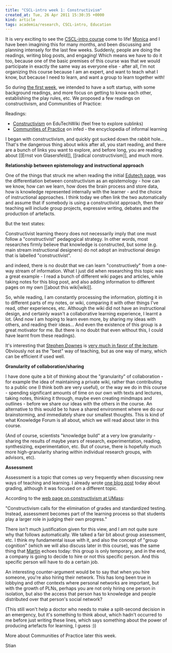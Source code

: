 ```yaml
---
title: "CSCL-intro week 1: Constructivism"
created_at: Tue, 26 Apr 2011 15:30:35 +0000
kind: article
tags: academia/research, CSCL-intro, Education
---
```


It is very exciting to see the [CSCL-intro
course](http://bit.ly/cscl-intro) come to life!
[Monica](http://reganmian.net/monica/) and I have been imagining this
for many months, and been discussing and planning intensely for the last
few weeks. Suddenly, people are doing the readings, writing blog posts,
and engaging! Which means we have to do it too, because one of the basic
premises of this course was that we would participate in exactly the
same way as everyone else - after all, I'm not organizing this course
because I am an expert, and want to teach what I know, but because I
need to learn, and want a group to learn together with!

So during [the first
week](http://new.p2pu.org/en/groups/introduction-to-the-field-of-computer-supported-co/content/w1w2-intro-to-course-and-to-field/),
we intended to have a soft startup, with some background readings, and
more focus on getting to know each other, establishing the play rules,
etc. We proposed a few readings on constructivism, and Communities of
Practice:

Readings:

-   [Constructivism](http://edutechwiki.unige.ch/en/Constructivism) on
  EduTechWiki (feel free to explore sublinks)
-   [Communities of
  Practice](http://www.infed.org/biblio/communities_of_practice.htm)
  on infed - the encyclopedia of informal learning

I began with constructivism, and quickly got sucked down the rabbit
hole... That's the dangerous thing about wikis after all, you start
reading, and there are a bunch of links you want to explore, and before
long, you are reading about [[Ernst von Glasersfeld]], [[radical
constructivism]], and much more.

**Relationship between epistemology and instructional approach**

One of the things that struck me when reading the initial [Edutech
page](http://edutechwiki.unige.ch/en/Constructivism), was the
differentiation between constructivism as an epistemology - how can we
know, how can we learn, how does the brain process and store data, how
is knowledge represented internally with the learner - and the choice of
instructional approaches. I think today we often link the two
automatically and assume that if somebody is using a constructivist
approach, then their teaching will include group projects, expressive
writing, debates and the production of artefacts.

But the text states:

Constructivist learning theory does not necessarily imply that one must
follow a "constructivist" pedagogical strategy. In other words, most
researches firmly believe that knowledge is constructed, but some (e.g.
main stream instructional designers) do not adopt an instructional
design that is labelled "constructivist".

and indeed, there is no doubt that we can learn "constructively" from a
one-way stream of information. What I just did when researching this
topic was a great example - I read a bunch of different wiki pages and
articles, while taking notes for this blog post, and also adding
information to different pages on my own [[about this wiki|wiki]].

So, while reading, I am constantly processing the information, plotting
it in to different parts of my notes, or wiki, comparing it with other
things I've read, other experiences, etc. Although the wiki did not have
an instructional design, and certainly wasn't a collaborative learning
experience, I learnt a lot. (And now I am hoping to learn even more, by
sharing my ideas with others, and reading their ideas... And even the
existence of this group is a great motivator for me. But there is no
doubt that even without this, I could have learnt from these readings).

It's interesting that [Stephen Downes](http://downes.ca) is [very much
in favor of the lecture](http://www.downes.ca/presentation/272).
Obviously not as the "best" way of teaching, but as one way of many,
which can be efficient if used well.

**Granularity of collaboration/sharing**

I have done quite a bit of thinking about the "granularity" of
collaboration - for example the idea of maintaining a private wiki,
rather than contributing to a public one (I think both are very useful),
or the way we do in this course - spending significant amounts of time
on our own with texts and lectures, taking notes, thinking it through,
maybe even creating mindmaps and outlines - before we share our ideas
with the others in the course. An alternative to this would be to have a
shared environment where we do our brainstorming, and immediately share
our smallest thoughts. This is kind of what Knowledge Forum is all
about, which we will read about later in this course.

(And of course, scientists "knowledge build" at a very low granularity -
sharing the results of maybe years of research, experimentation,
reading, synthesizing, experimentation, etc. But of course, there is
hopefully much more high-granularity sharing within individual research
groups, with advisors, etc).

**Assessment**

Assessment is a topic that comes up very frequently when discussing
new ways of teaching and learning. I already wrote [one blog
post](http://reganmian.net/blog/2011/04/26/grading-evaluative-or-coercive/)
today about grading, although it was focused on a different topic.

According to the [web page on constructivism at
UMass](http://srri.umass.edu/topics/constructivism):

"Constructivism calls for the elimination of grades and standardized
testing. Instead, assessment becomes part of the learning process so
that students play a larger role in judging their own progress."

There isn't much justification given for this view, and I am not quite
sure why that follows automatically. We talked a fair bit about group
assessment, etc. I think my fundamental issue with it, and also the
concept of "group cognition" (which we will also discuss later in this
course), was the same thing
that [Martin](http://kaffeikampala.blogspot.com/2011/04/i-want-individual-accreditation.html)
echoes today: this group is only temporary, and in the end, a company is
going to decide to hire or not this specific person. And this specific
person will have to do a certain job.

An interesting counter-argument would be to say that when you hire
someone, you're also hiring their network. This has long been true in
lobbying and other contexts where personal networks are important, but
with the growth of PLNs, perhaps you are not only hiring one person in
isolation, but also the access that person has to knowledge and people
distributed over that person's social network?

(This still won't help a doctor who needs to make a split-second
decision in an emergency, but it's something to think about, which
hadn't occurred to me before just writing these lines, which says
something about the power of producing artefacts for learning, I guess
:))

More about Communities of Practice later this week.

Stian
